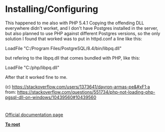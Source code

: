 # Installing/Configuring





This happened to me also with PHP 5.4.1
Copying the offending DLL everywhere didn&apos;t worket, and I don&apos;t have Postgres installed in the server, but also planned to use PHP against different Postgres versions, so the only solution I found that worked was to put in httpd.conf a line like this:

LoadFile &quot;C:/Program Files/PostgreSQL/8.4/bin/libpq.dll&quot; 

but refering to the libpq.dll that comes bundled with PHP, like this:

LoadFile &quot;C:/php/libpq.dll&quot; 

After that it worked fine to me.

(c) https://stackoverflow.com/users/1373641/dayron-armas-pe&#xF1;a
from: https://stackoverflow.com/questions/551734/php-not-loading-php-pgsql-dll-on-windows/10439560#10439560

  

#

[Official documentation page](https://www.php.net/manual/en/pgsql.setup.php)

**[To root](/README.md)**